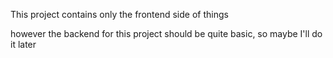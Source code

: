 This project contains only the frontend side of things

however the backend for this project should be quite basic, so maybe I'll do it later
